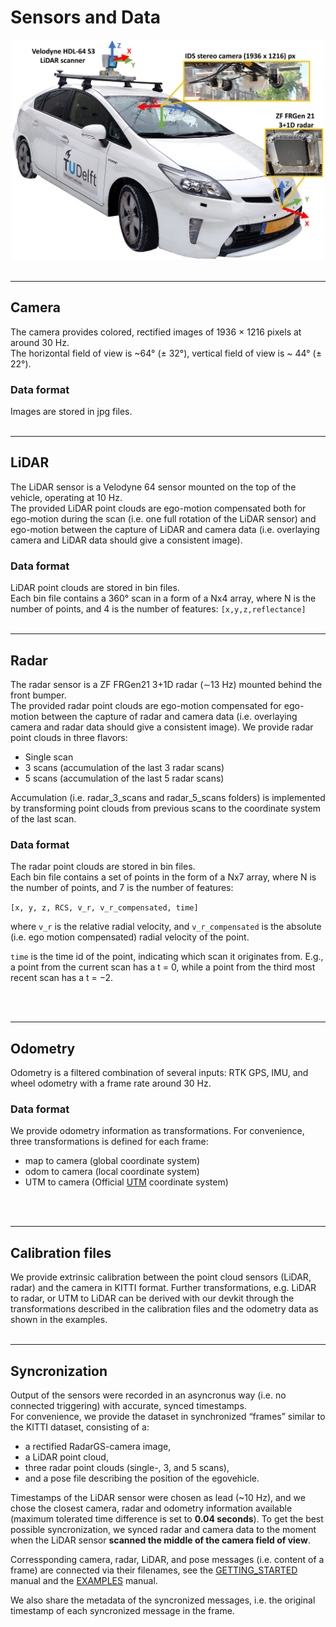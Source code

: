 # Sensors and Data

<div align="center">
<img src="figures/Prius_sensor_setup_5.png" alt="Prius sensor setup" width="500"/>
</div>

<br>

---

## Camera
The camera provides colored, rectified images of 1936 × 1216 pixels at around 30 Hz.   
The horizontal field of view is ~64° (± 32°), vertical field of view is ~ 44° (± 22°). 

### Data format
Images are stored in jpg files.
<br>
<br>

---
## LiDAR
The LiDAR sensor is a Velodyne 64 sensor mounted on the top of the vehicle, operating at 10 Hz.  
The provided LiDAR point clouds are ego-motion compensated both for ego-motion during the scan (i.e. one full rotation of the LiDAR sensor) and ego-motion between the capture of LiDAR and camera data (i.e. overlaying camera and LiDAR data should give a consistent image).

### Data format
LiDAR point clouds are stored in bin files.  
Each bin file contains a 360° scan in a form of a Nx4 array, where N is the number of points, and 4 is the number of features:
`[x,y,z,reflectance]`
<br>
<br>

---
## Radar
The radar sensor is a ZF FRGen21 3+1D radar (∼13 Hz) mounted behind the front bumper.  
The provided radar point clouds are ego-motion compensated for ego-motion between the capture of radar and camera data (i.e. overlaying camera and radar data should give a consistent image).
We provide radar point clouds in three flavors:
- Single scan
- 3 scans (accumulation of the last 3 radar scans)
- 5 scans (accumulation of the last 5 radar scans)  

Accumulation (i.e. radar_3_scans and radar_5_scans folders) is implemented by transforming point clouds from previous scans to the coordinate system of the last scan.

### Data format
The radar point clouds are stored in bin files.  
Each bin file contains a set of points in the form of a Nx7 array, where N is the number of points, and 7 is the number of features:  

`[x, y, z, RCS, v_r, v_r_compensated, time]`

where `v_r` is the relative radial velocity, and `v_r_compensated` is the absolute (i.e. ego motion compensated) radial velocity of the point.

`time` is the time id of the point, indicating which scan it originates from. E.g., a point from the current scan has a t = 0,
while a point from the third most recent scan has a t = −2. 

<br>
<br>

---
## Odometry
Odometry is a filtered combination of several inputs: RTK GPS, IMU, and wheel odometry with a frame rate around 30 Hz. 

### Data format
We provide odometry information as transformations. For convenience, three transformations is defined for each frame:
- map to camera  (global coordinate system)
- odom to camera (local coordinate system)
- UTM to camera  (Official [UTM](https://en.wikipedia.org/wiki/Universal_Transverse_Mercator_coordinate_system) coordinate system)

<br>
<br>

---
## Calibration files
We provide extrinsic calibration between the point cloud sensors (LiDAR, radar) and the camera in KITTI format.
Further transformations, e.g. LiDAR to radar, or UTM to LiDAR can be derived with our devkit through the transformations described in the calibration files and the odometry data as shown in the examples.
<br>
<br>

---
## Syncronization
Output of the sensors were recorded in an asyncronus way (i.e. no connected triggering) with accurate, synced timestamps.  
For convenience, we provide the dataset in synchronized “frames” similar to the  KITTI dataset, consisting of a: 
- a rectified RadarGS-camera image, 
- a LiDAR point cloud,
- three radar point clouds (single-, 3, and 5 scans), 
- and a pose file describing the position of the egovehicle. 
 
Timestamps of the LiDAR sensor were chosen as lead (~10 Hz), and we chose the closest camera, radar and odometry information available (maximum tolerated time difference is set to **0.04 seconds**).
To get the best possible syncronization, we synced radar and camera data to the moment when the LiDAR sensor **scanned the middle of the camera field of view**.

Corressponding  camera, radar, LiDAR, and pose messages (i.e. content of a frame) are connected via their filenames, see the [GETTING_STARTED](GETTING_STARTED.md) manual and the [EXAMPLES](EXAMPLES.md) manual.

We also share the metadata of the syncronized messages, i.e. the original timestamp of each syncronized message in the frame.



